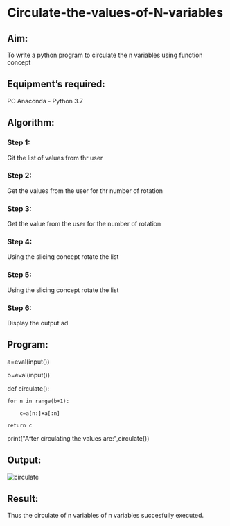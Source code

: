 # Circulate-the-values-of-N-variables
## Aim:
To write a python program to circulate the n variables using function concept
## Equipment’s required:
PC
Anaconda - Python 3.7
## Algorithm: 
### Step 1: 
Git the list of values from thr user

### Step 2: 
Get the values from the user for thr number of rotation

### Step 3: 

Get the value from the user for the number of rotation
### Step 4: 

Using the slicing concept rotate the list

### Step 5: 
Using the slicing concept rotate the list

### Step 6: 
Display the output
ad
## Program:
a=eval(input())

b=eval(input())

def circulate():

    for n in range(b+1):

        c=a[n:]+a[:n]

    return c

print("After circulating the values are:",circulate())


## Output:
![circulate](https://user-images.githubusercontent.com/119477817/215032286-917cef96-918e-491c-854c-7df26c081f12.png)

## Result:
Thus the circulate of n variables of n variables succesfully executed.
